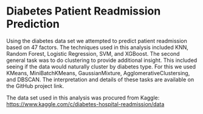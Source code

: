# Diabetes Patient Readmission Prediction
Using the diabetes data set we attempted to predict patient readmission based on 47 factors. The techniques used in this analysis included KNN, Random Forest, Logistic Regression, SVM, and XGBoost. The second general task was to do clustering to provide additional insight. This included seeing if the data would naturally cluster by diabetes type. For this we used KMeans, MiniBatchKMeans, GaussianMixture, AgglomerativeClustersing, and DBSCAN. The interpretation and details of these tasks are available on the GitHub project link.

The data set used in this analysis was procured from Kaggle: https://www.kaggle.com/c/diabetes-hospital-readmission/data
